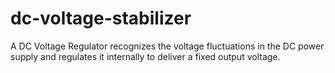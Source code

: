 # dc-voltage-stabilizer
A DC Voltage Regulator recognizes the voltage fluctuations in the DC power supply and regulates it internally to deliver a fixed output voltage.
